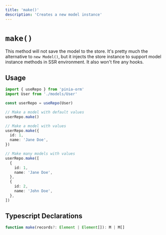 ```yaml
---
title: 'make()'
description: 'Creates a new model instance'
---
```


# `make()`

This method will not save the model to the store. It's pretty much the alternative to `new Model()`, but it injects
the store instance to support model instance methods in SSR environment. It also won't fire any hooks.

## Usage

````ts
import { useRepo } from 'pinia-orm'
import User from './models/User'

const userRepo = useRepo(User)

// Make a model with default values
userRepo.make()

// Make a model with values
userRepo.make({
  id: 1,
  name: 'Jane Doe',
})

// Make many models with values
userRepo.make([
  {
    id: 1,
    name: 'Jane Doe',
  },
  {
    id: 2,
    name: 'John Doe',
  },
])

````

## Typescript Declarations

````ts
function make(records?: Element | Element[]): M | M[]
````
